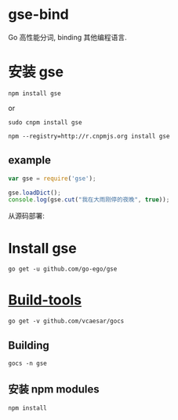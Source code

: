 # gse-bind

Go 高性能分词, binding 其他编程语言.

# 安装 gse
```
npm install gse
```
or 

```
sudo cnpm install gse
```
```
npm --registry=http://r.cnpmjs.org install gse
```

## example

```js
var gse = require('gse');

gse.loadDict();
console.log(gse.cut("我在大雨刚停的夜晚", true));
```

从源码部署:

# Install gse
```
go get -u github.com/go-ego/gse
```

# [Build-tools](github.com/vcaesar/gocs)
```
go get -v github.com/vcaesar/gocs
```

## Building

```
gocs -n gse
```

## 安装 npm modules 

```
npm install
```
